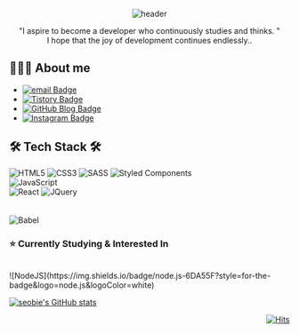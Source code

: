 <div align="center">

![header](https://capsule-render.vercel.app/api?type=waving&color=gradient&height=300&section=header&text=YoungMin%20Kim&desc=Web%20developer&descSize=30&descAlign=65&fontSize=90&fontAlign=50&fontAlignY=45&animation=twinkling)

"I aspire to become a developer who continuously studies and thinks. "<br />
I hope that the joy of development continues endlessly..

</div>

## 👨🏻‍💻 About me


- [![email Badge](https://img.shields.io/badge/-Gmail-d14836?style=plastic&logo=Gmail&logoColor=white&link=mailto:mmmin0610@gmail.com)](mailto:mmmin0610@gmail.com)
- [![Tistory Badge](https://img.shields.io/badge/-tistory-11B48A?logo=vimeo&logoColor=white&style=plastic&link=https://mpago.tistory.com)](https://mpago.tistory.com)
- [![GitHub Blog Badge](https://img.shields.io/badge/-GitHub%20blog-black?style=plastic&logo=github&link=https://)](https://youngminkk.github.io)
- [![Instagram Badge](https://img.shields.io/badge/-Instagram-dd2a7b?style=plastic&logo=instagram&logoColor=white&link=https://www.instagram.com/m.m3_6/)](https://www.instagram.com/m.m3_6/)

## 🛠 Tech Stack 🛠

![HTML5](https://img.shields.io/badge/html5-%23E34F26.svg?style=for-the-badge&logo=html5&logoColor=white) ![CSS3](https://img.shields.io/badge/css3-%231572B6.svg?style=for-the-badge&logo=css3&logoColor=white) ![SASS](https://img.shields.io/badge/SASS-hotpink.svg?style=for-the-badge&logo=SASS&logoColor=white) ![Styled Components](https://img.shields.io/badge/styled--components-DB7093?style=for-the-badge&logo=styled-components&logoColor=white)<br />
![JavaScript](https://img.shields.io/badge/javascript-%23323330.svg?style=for-the-badge&logo=javascript&logoColor=%23F7DF1E) <br />
![React](https://img.shields.io/badge/react-%2320232a.svg?style=for-the-badge&logo=react&logoColor=%2361DAFB) ![JQuery](https://img.shields.io/badge/jquery-0769AD.svg?style=for-the-badge&logo=jquery&logoColor=white)<br />
<br />
<br />
![Babel](https://img.shields.io/badge/babel-F9DC3E.svg?style=for-the-badge&logo=babel&logoColor=black)

### ⭐️ Currently Studying & Interested In

<br />
![NodeJS](https://img.shields.io/badge/node.js-6DA55F?style=for-the-badge&logo=node.js&logoColor=white)

[![seobie's GitHub stats](https://github-readme-stats.vercel.app/api?username=seobie&hide=contribs&count_private=true&show_icons=true&theme=dracula&include_all_commits=true)](https://github.com/seobie/github-readme-stats)

<div align="right">

[![Hits](https://hits.seeyoufarm.com/api/count/incr/badge.svg?url=https%3A%2F%2Fgithub.com%2Fseobie&count_bg=%23FF8C8C&title_bg=%23555555&icon=react.svg&icon_color=%234AB3F7&title=console.log%28hits%29&edge_flat=false)](https://hits.seeyoufarm.com)

</div>
